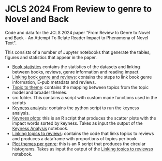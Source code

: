 # JCLS 2024 From Review to genre to Novel and Back

Code and data for the JCLS 2024 paper "From Review to Genre to Novel and Back - An Attempt To Relate Reader Impact to Phenomena of Novel Text".

This consists of a number of Jupyter notebooks that generate the tables, figures and statistics that appear in the paper. 

- [Book statistics](./notebooks/book-statistics.ipynb) contains the statistics of the datasets and linking between books, reviews, genre information and reading impact.
- [Linking book genre and reviews](./notebook/dataset-linking-statistics.ipynb): contains the steps to link book genre information, E-pub metadata and reviews.
- [Topic to theme](./notebooks/topic-to-theme.ipynb): contains the mapping between topics from the topic model and broader themes.
- src folder. This contains a script with custom made functions used in the scripts
- [Keyness analysis](./notebooks/keyness-analysis.ipynb): contains the python script to run the keyness analysis. 
- [Keyness plots](./notebooks/plot_keyness.R): this is an R script that produces the scatter plots with the impact words sorted by keyness. Takes as input the output of the [Keyness Analysis](./notebooks/keyness-analysis.ipynb) notebook.
- [Linking topics to reviews](./notebooks/topics-to-reviews.ipynb): contains the code that links topics to reviews and produces a dataframe with proportions of topics per book
- [Plot themes per genre](./notebooks/plot_circular_histograms.R): this is an R script that produces the circular histograms. Takes as input the output of the [Linking topics to reviewsp](./notebooks/topics-to-reviews.ipynb) notebook.



